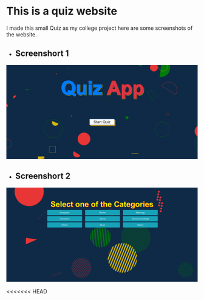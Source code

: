 # This is a quiz website

I made this small Quiz as my college project here are some screenshots of the website.
- ## Screenshort 1
![screenshort 1](images/screenshort-1.png "screenshort 1")
- ## Screenshort 2
![screenshort](images/screenshort-2.png "screenshort 2")

<<<<<<< HEAD

